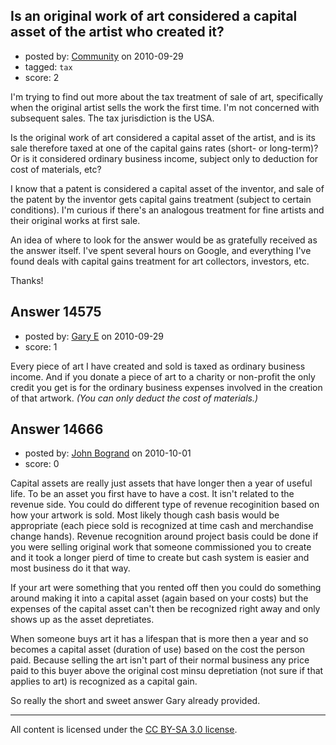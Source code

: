 ## Is an original work of art considered a capital asset of the artist who created it?

- posted by: [Community](https://stackexchange.com/users/-1/-1-community) on 2010-09-29
- tagged: `tax`
- score: 2

I'm trying to find out more about the tax treatment of sale of art, specifically when the original artist sells the work the first time.  I'm not concerned with subsequent sales.  The tax jurisdiction is the USA.

Is the original work of art considered a capital asset of the artist, and is its sale therefore taxed at one of the capital gains rates (short- or long-term)? Or is it considered ordinary business income, subject only to deduction for cost of materials, etc?  

I know that a patent is considered a capital asset of the inventor, and sale of the patent by the inventor gets capital gains treatment (subject to certain conditions).  I'm curious if there's an analogous treatment for fine artists and their original works at first sale.  

An idea of where to look for the answer would be as gratefully received as the answer itself.  I've spent several hours on Google, and everything I've found deals with capital gains treatment for art collectors, investors, etc.  

Thanks!


## Answer 14575

- posted by: [Gary E](https://stackexchange.com/users/-1/2587-gary-e) on 2010-09-29
- score: 1

Every piece of art I have created and sold is taxed as ordinary business income. And if you donate a piece of art to a charity or non-profit the only credit you get is for the ordinary business expenses involved in the creation of that artwork. *(You can only deduct the cost of materials.)*


## Answer 14666

- posted by: [John Bogrand](https://stackexchange.com/users/-1/3577-john-bogrand) on 2010-10-01
- score: 0

Capital assets are really just assets that have longer then a year of useful life.  To be an asset you first have to have a cost.  It isn't related to the revenue side.  You could do different type of revenue recoginition based on how your artwork is sold.  Most likely though cash basis would be appropriate (each piece sold is recognized at time cash and merchandise change hands).  Revenue recognition around project basis could be done if you were selling original work that someone commissioned you to create and it took a longer pierd of time to create but cash system is easier and most business do it that way.  

If your art were something that you rented off then you could do something around making it into a capital asset (again based on your costs) but the expenses of the capital asset can't then be recognized right away and only shows up as the asset depretiates.

When someone buys art it has a lifespan that is more then a year and so becomes a capital asset (duration of use) based on the cost the person paid.  Because selling the art isn't part of their normal business any price paid to this buyer above the original cost minsu depretiation (not sure if that applies to art) is recognized as a capital gain.

So really the short and sweet answer Gary already provided.



---

All content is licensed under the [CC BY-SA 3.0 license](https://creativecommons.org/licenses/by-sa/3.0/).
